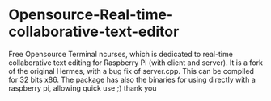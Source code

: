 # Opensource-Real-time-collaborative-text-editor
Free Opensource Terminal ncurses, which is dedicated to real-time collaborative text editing for Raspberry Pi (with client and server). It is a fork of the original Hermes, with a bug fix of server.cpp. This can be compiled for 32 bits x86. The package has also the binaries for using directly with a raspberry pi, allowing quick use ;) thank you 

